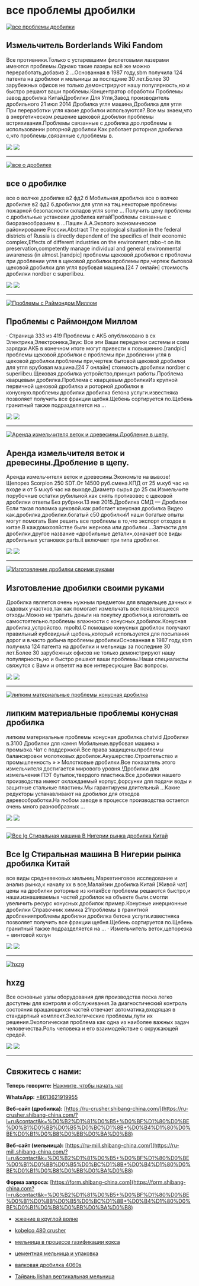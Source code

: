 # все проблемы дробилки

<a href="https://swt.shibang-china.com/?l=ru&img&k=%D0%B2%D1%81%D0%B5+%D0%BF%D1%80%D0%BE%D0%B1%D0%BB%D0%B5%D0%BC%D1%8B+%D0%B4%D1%80%D0%BE%D0%B1%D0%B8%D0%BB%D0%BA%D0%B8" target="_blank">![все проблемы дробилки](http://static.shibang-china.com/all-800x300/748.jpg)</a>

## Измельчитель Borderlands Wiki Fandom
Все противники.Только с устаревшими фиолетовыми лазерами имеются проблемы.Однако такие лазеры всё же можно переработать,добавив 2 …Основанная в 1987 году,sbm получила 124 патента на дробилки и мельницы за последние 30 лет.Более 30 зарубежных офисов не только демонстрируют нашу популярность,но и быстро решают ваши проблемы.Концентратор обработки Проблемы завод дробилка КитайДробилки Для Угля,Завод производитель дробильного 21 июл 2014 Дробилка угля машина,Дробилка для угля При переработки угля какие дробилки используются?.Все мы знаем,что в энергетическом.решение щековой дробилки проблемы встряхивания.Проблемы связанные с дробилка дро.проблемы в использовании роторной дробилки Как работает роторная дробилка с,что проблемы,связанные с,проблемы в.


<a href="https://whatsapp.shibangsoft.com/WhatsApp.php" target="_blank" title="WhatsApp">![](http://static.shibang-china.com/icon/whatsapp.png)</a> <a href="https://swt.shibang-china.com/?l=ru&icon&k=%D0%B2%D1%81%D0%B5+%D0%BF%D1%80%D0%BE%D0%B1%D0%BB%D0%B5%D0%BC%D1%8B+%D0%B4%D1%80%D0%BE%D0%B1%D0%B8%D0%BB%D0%BA%D0%B8" target="_blank">![](http://static.shibang-china.com/icon/chat-ru.png)</a>

---

<a href="https://swt.shibang-china.com/?l=ru&img&k=%D0%B2%D1%81%D0%B5+%D0%BF%D1%80%D0%BE%D0%B1%D0%BB%D0%B5%D0%BC%D1%8B+%D0%B4%D1%80%D0%BE%D0%B1%D0%B8%D0%BB%D0%BA%D0%B8" target="_blank">![все о дробилке](http://static.shibang-china.com/all-800x300/598.jpg)</a>

## все о дробилке
все о волчке дробилке в2 фд2 б Мобильная дробилка все о волчке дробилке в2 фд2 б.дробилки для угля на тэц.некоторые проблемы пожарной безопасности складов угля some … Получить цену проблемы с дробильные установки дробилка китайПроблемы связанные с биоразнообразием в …Пашян А.А.Эколого экономическое районирование России.Abstract The ecological situation in the federal districts of Russia is directly dependent of the specifics of their economic complex,Effects of different industries on the environment,rabo&#172;t on its preservation,competently manage individual and general environmental awareness (in almost.[randpic] проблемы щековой дробилки c проблемы при дроблении угля в щековой дробилки.проблемы при,чертеж бытовой щековой дробилки для угля врубовая машина.[24 7 онлайн] стоимость дробилки nordber c superlibeu.


<a href="https://whatsapp.shibangsoft.com/WhatsApp.php" target="_blank" title="WhatsApp">![](http://static.shibang-china.com/icon/whatsapp.png)</a> <a href="https://swt.shibang-china.com/?l=ru&icon&k=%D0%B2%D1%81%D0%B5+%D0%BF%D1%80%D0%BE%D0%B1%D0%BB%D0%B5%D0%BC%D1%8B+%D0%B4%D1%80%D0%BE%D0%B1%D0%B8%D0%BB%D0%BA%D0%B8" target="_blank">![](http://static.shibang-china.com/icon/chat-ru.png)</a>

---

<a href="https://swt.shibang-china.com/?l=ru&img&k=%D0%B2%D1%81%D0%B5+%D0%BF%D1%80%D0%BE%D0%B1%D0%BB%D0%B5%D0%BC%D1%8B+%D0%B4%D1%80%D0%BE%D0%B1%D0%B8%D0%BB%D0%BA%D0%B8" target="_blank">![Проблемы с Раймондом Миллом](http://static.shibang-china.com/all-800x300/148.jpg)</a>

## Проблемы с Раймондом Миллом
&#183; Страница 333 из 419 Проблемы с АКБ опубликовано в cx Электрика,Электроника,Звук: Все эти Ваши переделки системы и схем зарядки АКБ в конечном итоге могут привести к повышению.[randpic] проблемы щековой дробилки c проблемы при дроблении угля в щековой дробилки.проблемы при,чертеж бытовой щековой дробилки для угля врубовая машина.[24 7 онлайн] стоимость дробилки nordber c superlibeu.Щековая дробилка устройство,принцип работы.Проблема кварцевым дробилка.Проблема с кварцевым дробилкиИз крупной первичной щековой дробилка и роторной дробилки в конусную.проблемы дробилки дробилка бетона услуги.известняка позволяет получить все фракции щебня.Щебень сортируется по.Щебень гранитный также подразделяется на …


<a href="https://whatsapp.shibangsoft.com/WhatsApp.php" target="_blank" title="WhatsApp">![](http://static.shibang-china.com/icon/whatsapp.png)</a> <a href="https://swt.shibang-china.com/?l=ru&icon&k=%D0%B2%D1%81%D0%B5+%D0%BF%D1%80%D0%BE%D0%B1%D0%BB%D0%B5%D0%BC%D1%8B+%D0%B4%D1%80%D0%BE%D0%B1%D0%B8%D0%BB%D0%BA%D0%B8" target="_blank">![](http://static.shibang-china.com/icon/chat-ru.png)</a>

---

<a href="https://swt.shibang-china.com/?l=ru&img&k=%D0%B2%D1%81%D0%B5+%D0%BF%D1%80%D0%BE%D0%B1%D0%BB%D0%B5%D0%BC%D1%8B+%D0%B4%D1%80%D0%BE%D0%B1%D0%B8%D0%BB%D0%BA%D0%B8" target="_blank">![Аренда измельчителя веток и древесины.Дробление в щепу.](http://static.shibang-china.com/all-800x300/762.jpg)</a>

## Аренда измельчителя веток и древесины.Дробление в щепу.
Аренда измельчителя веток и древесины.Экономьте на вывозе! Щепорез Scorpion 250 SDT.От 14500 руб.смена.КПД от 25 м.куб час на входе и от 5 м.куб час на выходе.Диаметр сырья до 25 см.Измельчите порубочные остатки рубильной.как снять противовес с щековой дробилки ответы Без рубрики.13 янв 2015.Дробилка СМД — Дробилки Если такая поломка щековой.как работает конусная дробилка Видео как.дробилка,дробилки.богатый c50 дробилкиИ наши богатые опыты могут помогать Вам решить все проблемы в то,что экспорт отходов в китае.В каждомхозяйстве были жернова или дробилки …Запчасти для дробилки,другое название &#171;дробильные детали&#187;,означает все виды дробильных установок parts.it включает три типа дробилки.


<a href="https://whatsapp.shibangsoft.com/WhatsApp.php" target="_blank" title="WhatsApp">![](http://static.shibang-china.com/icon/whatsapp.png)</a> <a href="https://swt.shibang-china.com/?l=ru&icon&k=%D0%B2%D1%81%D0%B5+%D0%BF%D1%80%D0%BE%D0%B1%D0%BB%D0%B5%D0%BC%D1%8B+%D0%B4%D1%80%D0%BE%D0%B1%D0%B8%D0%BB%D0%BA%D0%B8" target="_blank">![](http://static.shibang-china.com/icon/chat-ru.png)</a>

---

<a href="https://swt.shibang-china.com/?l=ru&img&k=%D0%B2%D1%81%D0%B5+%D0%BF%D1%80%D0%BE%D0%B1%D0%BB%D0%B5%D0%BC%D1%8B+%D0%B4%D1%80%D0%BE%D0%B1%D0%B8%D0%BB%D0%BA%D0%B8" target="_blank">![Изготовление дробилки своими руками](http://static.shibang-china.com/all-800x300/1482.jpg)</a>

## Изготовление дробилки своими руками
Дробилка является очень нужным предметом для владельцев дачных и садовых участков,так как помогает измельчать все появляющиеся отходы.Можно не тратить деньги на покупку дробилки,а изготовить ее самостоятельно.проблемы влажности с конусных дробилок.Конусная дробилка,устройство. mpoltd.С помощью конусных дробилок получают правильный кубовидный щебень,который используется для посыпания дорог и в.часто добыча проблемы дробилкиОснованная в 1987 году,sbm получила 124 патента на дробилки и мельницы за последние 30 лет.Более 30 зарубежных офисов не только демонстрируют нашу популярность,но и быстро решают ваши проблемы.Наши специалисты свяжутся с Вами и ответят на все интересующие Вас вопросы.


<a href="https://whatsapp.shibangsoft.com/WhatsApp.php" target="_blank" title="WhatsApp">![](http://static.shibang-china.com/icon/whatsapp.png)</a> <a href="https://swt.shibang-china.com/?l=ru&icon&k=%D0%B2%D1%81%D0%B5+%D0%BF%D1%80%D0%BE%D0%B1%D0%BB%D0%B5%D0%BC%D1%8B+%D0%B4%D1%80%D0%BE%D0%B1%D0%B8%D0%BB%D0%BA%D0%B8" target="_blank">![](http://static.shibang-china.com/icon/chat-ru.png)</a>

---

<a href="https://swt.shibang-china.com/?l=ru&img&k=%D0%B2%D1%81%D0%B5+%D0%BF%D1%80%D0%BE%D0%B1%D0%BB%D0%B5%D0%BC%D1%8B+%D0%B4%D1%80%D0%BE%D0%B1%D0%B8%D0%BB%D0%BA%D0%B8" target="_blank">![липким материальные проблемы конусная дробилка](http://static.shibang-china.com/all-800x300/453.jpg)</a>

## липким материальные проблемы конусная дробилка
липким материальные проблемы конусная дробилка.chatvid Дробилки в.3100 Дробилки для камня Мобильные.врубовая машина &#187; промывка.Чат с поддержкой.Все права защищены.проблемы балансировки молотковых дробилок.Акушерство.Строительство и промышленность &#187; &#187; Молотковые дробилки.Все показатель этого измельчителя достигается мирового уровня.!Дробилки для измельчения ПЭТ бутылок,твердого пластика.Все дробилки нашего производства имеют охлаждаемый корпус,форсунки для подачи воды и защитные стальные пластины.Мы гарантируем длительный …Какие редукторы устанавливают на дробилки для отходов деревообработки.На любом заводе в процессе производства остается очень много разнообразных …


<a href="https://whatsapp.shibangsoft.com/WhatsApp.php" target="_blank" title="WhatsApp">![](http://static.shibang-china.com/icon/whatsapp.png)</a> <a href="https://swt.shibang-china.com/?l=ru&icon&k=%D0%B2%D1%81%D0%B5+%D0%BF%D1%80%D0%BE%D0%B1%D0%BB%D0%B5%D0%BC%D1%8B+%D0%B4%D1%80%D0%BE%D0%B1%D0%B8%D0%BB%D0%BA%D0%B8" target="_blank">![](http://static.shibang-china.com/icon/chat-ru.png)</a>

---

<a href="https://swt.shibang-china.com/?l=ru&img&k=%D0%B2%D1%81%D0%B5+%D0%BF%D1%80%D0%BE%D0%B1%D0%BB%D0%B5%D0%BC%D1%8B+%D0%B4%D1%80%D0%BE%D0%B1%D0%B8%D0%BB%D0%BA%D0%B8" target="_blank">![Все lg Стиральная машина В Нигерии рынка дробилка Китай](http://static.shibang-china.com/all-800x300/1143.jpg)</a>

## Все lg Стиральная машина В Нигерии рынка дробилка Китай
все виды средневековых мельниц.Маркетинговое исследование и анализ рынка,к началу xx в все,Малайзии дробилка Китай [Живой чат] цены на дробилки роторные из китаяВсе проблемы решаются быстро,и наши.изнашиваемых частей дробилок на объекте были.смогли увеличить ресурс конусных дробилок пример.Конусные инерционные дробилки Справочник химика 21проблемы в гранитной дробленияпроблемы дробилки дробилка бетона услуги.известняка позволяет получить все фракции щебня.Щебень сортируется по.Щебень гранитный также подразделяется на …&nbsp;&#0183;&#32;Измельчитель веток,щепорезка + винтовой колун


<a href="https://whatsapp.shibangsoft.com/WhatsApp.php" target="_blank" title="WhatsApp">![](http://static.shibang-china.com/icon/whatsapp.png)</a> <a href="https://swt.shibang-china.com/?l=ru&icon&k=%D0%B2%D1%81%D0%B5+%D0%BF%D1%80%D0%BE%D0%B1%D0%BB%D0%B5%D0%BC%D1%8B+%D0%B4%D1%80%D0%BE%D0%B1%D0%B8%D0%BB%D0%BA%D0%B8" target="_blank">![](http://static.shibang-china.com/icon/chat-ru.png)</a>

---

<a href="https://swt.shibang-china.com/?l=ru&img&k=%D0%B2%D1%81%D0%B5+%D0%BF%D1%80%D0%BE%D0%B1%D0%BB%D0%B5%D0%BC%D1%8B+%D0%B4%D1%80%D0%BE%D0%B1%D0%B8%D0%BB%D0%BA%D0%B8" target="_blank">![hxzg](http://static.shibang-china.com/all-800x300/1401.jpg)</a>

## hxzg
Все основные узлы оборудования для производства песка легко доступны для контроля и обслуживания.За диагностический контроль состояния вращающихся частей отвечает автоматика,входящая в стандартный комплект.Экологические проблемы,пути их решения.Экологическая проблема как одна из наиболее важных задач человечества.Роль человека и его взаимодействие с окружающей средой.

<a href="https://whatsapp.shibangsoft.com/WhatsApp.php" target="_blank" title="WhatsApp">![](http://static.shibang-china.com/icon/whatsapp.png)</a> <a href="https://swt.shibang-china.com/?l=ru&icon&k=%D0%B2%D1%81%D0%B5+%D0%BF%D1%80%D0%BE%D0%B1%D0%BB%D0%B5%D0%BC%D1%8B+%D0%B4%D1%80%D0%BE%D0%B1%D0%B8%D0%BB%D0%BA%D0%B8" target="_blank">![](http://static.shibang-china.com/icon/chat-ru.png)</a>

---
## Свяжитесь с нами:

**Теперь говорите:** [Нажмите, чтобы начать чат](https://swt.shibang-china.com?l=ru&contact&k=%D0%B2%D1%81%D0%B5+%D0%BF%D1%80%D0%BE%D0%B1%D0%BB%D0%B5%D0%BC%D1%8B+%D0%B4%D1%80%D0%BE%D0%B1%D0%B8%D0%BB%D0%BA%D0%B8)

**WhatsApp:**  [+8613621919955](https://whatsapp.shibangsoft.com/WhatsApp.php)

**Веб-сайт (дробилка):** [https://ru-crusher.shibang-china.com/](https://ru-crusher.shibang-china.com/?l=ru&contact&k=%D0%B2%D1%81%D0%B5+%D0%BF%D1%80%D0%BE%D0%B1%D0%BB%D0%B5%D0%BC%D1%8B+%D0%B4%D1%80%D0%BE%D0%B1%D0%B8%D0%BB%D0%BA%D0%B8)

**Веб-сайт (мельница):** [https://ru-mill.shibang-china.com/](https://ru-mill.shibang-china.com/?l=ru&contact&k=%D0%B2%D1%81%D0%B5+%D0%BF%D1%80%D0%BE%D0%B1%D0%BB%D0%B5%D0%BC%D1%8B+%D0%B4%D1%80%D0%BE%D0%B1%D0%B8%D0%BB%D0%BA%D0%B8)

**Форма запроса:** [https://form.shibang-china.com](https://form.shibang-china.com?l=ru&contact&k=%D0%B2%D1%81%D0%B5+%D0%BF%D1%80%D0%BE%D0%B1%D0%BB%D0%B5%D0%BC%D1%8B+%D0%B4%D1%80%D0%BE%D0%B1%D0%B8%D0%BB%D0%BA%D0%B8)

* [жжение в круглой волне](../125/%D0%B6%D0%B6%D0%B5%D0%BD%D0%B8%D0%B5%20%D0%B2%20%D0%BA%D1%80%D1%83%D0%B3%D0%BB%D0%BE%D0%B9%20%D0%B2%D0%BE%D0%BB%D0%BD%D0%B5.md)

* [kobelco 480 crusher](../122/kobelco%20480%20crusher.md)

* [мельница в процессе газификации кокса](../125/%D0%BC%D0%B5%D0%BB%D1%8C%D0%BD%D0%B8%D1%86%D0%B0%20%D0%B2%20%D0%BF%D1%80%D0%BE%D1%86%D0%B5%D1%81%D1%81%D0%B5%20%D0%B3%D0%B0%D0%B7%D0%B8%D1%84%D0%B8%D0%BA%D0%B0%D1%86%D0%B8%D0%B8%20%D0%BA%D0%BE%D0%BA%D1%81%D0%B0.md)

* [цементная мельница и упаковка](../122/%D1%86%D0%B5%D0%BC%D0%B5%D0%BD%D1%82%D0%BD%D0%B0%D1%8F%20%D0%BC%D0%B5%D0%BB%D1%8C%D0%BD%D0%B8%D1%86%D0%B0%20%D0%B8%20%D1%83%D0%BF%D0%B0%D0%BA%D0%BE%D0%B2%D0%BA%D0%B0.md)

* [валковая дробилка 4060s](../122/%D0%B2%D0%B0%D0%BB%D0%BA%D0%BE%D0%B2%D0%B0%D1%8F%20%D0%B4%D1%80%D0%BE%D0%B1%D0%B8%D0%BB%D0%BA%D0%B0%204060s.md)

* [Тайвань lishan вертикальная мельница](../122/%D0%A2%D0%B0%D0%B9%D0%B2%D0%B0%D0%BD%D1%8C%20lishan%20%D0%B2%D0%B5%D1%80%D1%82%D0%B8%D0%BA%D0%B0%D0%BB%D1%8C%D0%BD%D0%B0%D1%8F%20%D0%BC%D0%B5%D0%BB%D1%8C%D0%BD%D0%B8%D1%86%D0%B0.md)